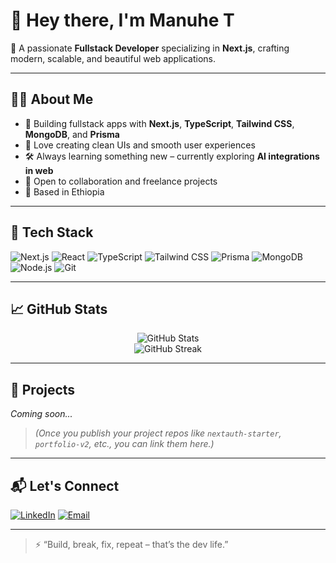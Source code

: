 # 👋 Hey there, I'm Manuhe T

🎯 A passionate **Fullstack Developer** specializing in **Next.js**, crafting modern, scalable, and beautiful web applications.

---

## 👨‍💻 About Me

- 🚀 Building fullstack apps with **Next.js**, **TypeScript**, **Tailwind CSS**, **MongoDB**, and **Prisma**
- 🎨 Love creating clean UIs and smooth user experiences
- 🛠️ Always learning something new – currently exploring **AI integrations in web**
- 💬 Open to collaboration and freelance projects
- 📍 Based in Ethiopia

---

## 🔧 Tech Stack

![Next.js](https://img.shields.io/badge/-Next.js-black?style=for-the-badge&logo=next.js)
![React](https://img.shields.io/badge/-React-61DAFB?style=for-the-badge&logo=react)
![TypeScript](https://img.shields.io/badge/-TypeScript-3178C6?style=for-the-badge&logo=typescript)
![Tailwind CSS](https://img.shields.io/badge/-Tailwind%20CSS-38B2AC?style=for-the-badge&logo=tailwind-css)
![Prisma](https://img.shields.io/badge/-Prisma-2D3748?style=for-the-badge&logo=prisma)
![MongoDB](https://img.shields.io/badge/-MongoDB-47A248?style=for-the-badge&logo=mongodb)
![Node.js](https://img.shields.io/badge/-Node.js-339933?style=for-the-badge&logo=node.js)
![Git](https://img.shields.io/badge/-Git-F05032?style=for-the-badge&logo=git)

---

## 📈 GitHub Stats

<p align="center">
  <img src="https://github-readme-stats.vercel.app/api?username=manuhe-T&show_icons=true&theme=radical" alt="GitHub Stats" />
  <br/>
  <img src="https://github-readme-streak-stats.herokuapp.com/?user=manuhe-T&theme=radical" alt="GitHub Streak" />
</p>

---

## 🧩 Projects

*Coming soon...*

> *(Once you publish your project repos like `nextauth-starter`, `portfolio-v2`, etc., you can link them here.)*

---

## 📬 Let's Connect

[![LinkedIn](https://img.shields.io/badge/-LinkedIn-0A66C2?style=for-the-badge&logo=linkedin&logoColor=white)](https://www.linkedin.com/in/manuhe-teshome-208930369/)
[![Email](https://img.shields.io/badge/-Email-EA4335?style=for-the-badge&logo=gmail&logoColor=white)](mailto:dev.by.manda@gmail.com)

---

> ⚡ “Build, break, fix, repeat – that’s the dev life.”
